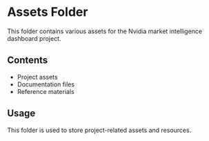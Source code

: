 # Assets Folder

This folder contains various assets for the Nvidia market intelligence dashboard project.

## Contents
- Project assets
- Documentation files
- Reference materials

## Usage
This folder is used to store project-related assets and resources.
